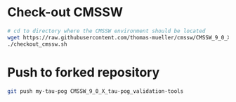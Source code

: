# Check-out CMSSW

```bash
# cd to directory where the CMSSW environment should be located
wget https://raw.githubusercontent.com/thomas-mueller/cmssw/CMSSW_9_0_X_tau-pog_validation-tools/Validation/RecoTau/scripts/checkout_cmssw.sh
./checkout_cmssw.sh
```

# Push to forked repository

```bash
git push my-tau-pog CMSSW_9_0_X_tau-pog_validation-tools
```
